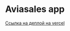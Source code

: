 # Aviasales app

[Ссылка на деплой на vercel](https://github.com/adam-p/markdown-here/wiki/Markdown-Here-Cheatsheet)
